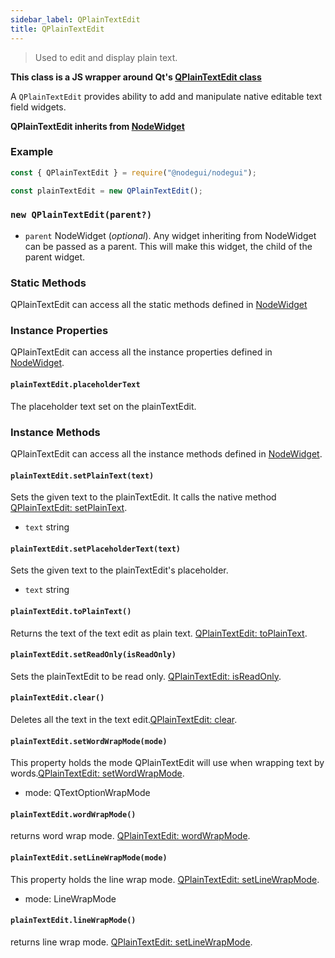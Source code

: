 ```yaml
---
sidebar_label: QPlainTextEdit
title: QPlainTextEdit
---
```


> Used to edit and display plain text.

**This class is a JS wrapper around Qt's [QPlainTextEdit class](https://doc.qt.io/qt-5/qplaintextedit.html)**

A `QPlainTextEdit` provides ability to add and manipulate native editable text field widgets.

**QPlainTextEdit inherits from [NodeWidget](api/NodeWidget.md)**

### Example

```javascript
const { QPlainTextEdit } = require("@nodegui/nodegui");

const plainTextEdit = new QPlainTextEdit();
```

### `new QPlainTextEdit(parent?)`

- `parent` NodeWidget (_optional_). Any widget inheriting from NodeWidget can be passed as a parent. This will make this widget, the child of the parent widget.

### Static Methods

QPlainTextEdit can access all the static methods defined in [NodeWidget](api/NodeWidget.md)

### Instance Properties

QPlainTextEdit can access all the instance properties defined in [NodeWidget](api/NodeWidget.md).

#### `plainTextEdit.placeholderText`

The placeholder text set on the plainTextEdit.

### Instance Methods

QPlainTextEdit can access all the instance methods defined in [NodeWidget](api/NodeWidget.md).

#### `plainTextEdit.setPlainText(text)`

Sets the given text to the plainTextEdit. It calls the native method [QPlainTextEdit: setPlainText](https://doc.qt.io/qt-5/qplaintextedit.html#setPlainText).

- `text` string

#### `plainTextEdit.setPlaceholderText(text)`

Sets the given text to the plainTextEdit's placeholder.

- `text` string

#### `plainTextEdit.toPlainText()`

Returns the text of the text edit as plain text. [QPlainTextEdit: toPlainText](https://doc.qt.io/qt-5/qplaintextedit.html#toPlainText).

#### `plainTextEdit.setReadOnly(isReadOnly)`

Sets the plainTextEdit to be read only. [QPlainTextEdit: isReadOnly](https://doc.qt.io/qt-5/qplaintextedit.html#readOnly-prop).

#### `plainTextEdit.clear()`

Deletes all the text in the text edit.[QPlainTextEdit: clear](https://doc.qt.io/qt-5/qplaintextedit.html#clear).

#### `plainTextEdit.setWordWrapMode(mode)`

This property holds the mode QPlainTextEdit will use when wrapping text by words.[QPlainTextEdit: setWordWrapMode](https://doc.qt.io/qt-5/qplaintextedit.html#wordWrapMode-prop).

- mode: QTextOptionWrapMode

#### `plainTextEdit.wordWrapMode()`

returns word wrap mode. [QPlainTextEdit: wordWrapMode](https://doc.qt.io/qt-5/qplaintextedit.html#wordWrapMode-prop).

#### `plainTextEdit.setLineWrapMode(mode)`

This property holds the line wrap mode. [QPlainTextEdit: setLineWrapMode](https://doc.qt.io/qt-5/qplaintextedit.html#lineWrapMode-prop).

- mode: LineWrapMode

#### `plainTextEdit.lineWrapMode()`

returns line wrap mode. [QPlainTextEdit: setLineWrapMode](https://doc.qt.io/qt-5/qplaintextedit.html#lineWrapMode-prop).
